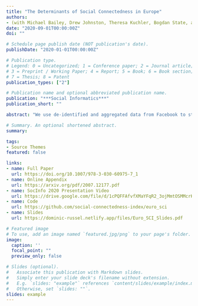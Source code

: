 ```yaml
---
title: "The Determinants of Social Connectedness in Europe"
authors:
- (with Michael Bailey, Drew Johnston, Theresa Kuchler, Bogdan State, and Johannes Stroebel)
date: "2020-09-01T00:00:00Z"
doi: ""

# Schedule page publish date (NOT publication's date).
publishDate: "2020-01-01T00:00:00Z"

# Publication type.
# Legend: 0 = Uncategorized; 1 = Conference paper; 2 = Journal article;
# 3 = Preprint / Working Paper; 4 = Report; 5 = Book; 6 = Book section;
# 7 = Thesis; 8 = Patent
publication_types: ["2"]

# Publication name and optional abbreviated publication name.
publication: "***Social Informatics***"
publication_short: ""

abstract: "We use de-identified and aggregated data from Facebook to study the structure of social networks across European regions. Social connectedness declines strongly in geographic distance and at country borders. Historical borders and unions — such as the Austro-Hungarian Empire, Czechoslovakia, and East/West Germany — shape present-day social connectedness over and above today’s political boundaries and other controls. All else equal, social connectedness is stronger between regions with residents of similar ages and education levels, as well as between regions that share a language and religion. In contrast, region-pairs with dissimilar incomes tend to be more connected, likely due to increased migration from poorer to richer regions."

# Summary. An optional shortened abstract.
summary:

tags:
- Source Themes
featured: false

links:
- name: Full Paper
  url: https://doi.org/10.1007/978-3-030-60975-7_1
- name: Online Appendix
  url: https://arxiv.org/pdf/2007.12177.pdf
- name: SocInfo 2020 Presentation Video
  url: https://drive.google.com/file/d/1cPQFFAfvfXMaYFqR2_3ojMmtOSMMcrKI/view?usp=sharing
- name: Code
  url: https://github.com/social-connectedness-index/euro_sci
- name: Slides
  url: https://dominic-russel.netlify.app/files/Euro_SCI_Slides.pdf

# Featured image
# To use, add an image named `featured.jpg/png` to your page's folder.
image:
  caption: ''
  focal_point: ""
  preview_only: false

# Slides (optional).
#   Associate this publication with Markdown slides.
#   Simply enter your slide deck's filename without extension.
#   E.g. `slides: "example"` references `content/slides/example/index.md`.
#   Otherwise, set `slides: ""`.
slides: example
---
```


